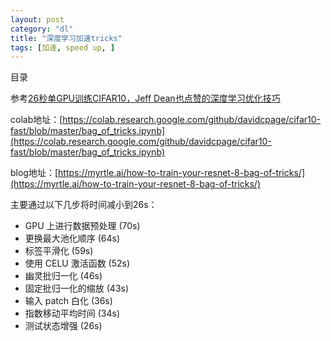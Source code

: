 ```yaml
---
layout: post
category: "dl"
title: "深度学习加速tricks"
tags: [加速, speed up, ]
---
```


目录

<!-- TOC -->


<!-- /TOC -->


参考[26秒单GPU训练CIFAR10，Jeff Dean也点赞的深度学习优化技巧](https://mp.weixin.qq.com/s/Mv7QTTGo3WIsQFmXN4fD5g)

colab地址：[https://colab.research.google.com/github/davidcpage/cifar10-fast/blob/master/bag_of_tricks.ipynb](https://colab.research.google.com/github/davidcpage/cifar10-fast/blob/master/bag_of_tricks.ipynb)

blog地址：[https://myrtle.ai/how-to-train-your-resnet-8-bag-of-tricks/](https://myrtle.ai/how-to-train-your-resnet-8-bag-of-tricks/)

主要通过以下几步将时间减小到26s：

+ GPU 上进行数据预处理 (70s)
+ 更换最大池化顺序 (64s)
+ 标签平滑化 (59s)
+ 使用 CELU 激活函数 (52s)
+ 幽灵批归一化 (46s)
+ 固定批归一化的缩放 (43s)
+ 输入 patch 白化 (36s)
+ 指数移动平均时间 (34s)
+ 测试状态增强 (26s)
